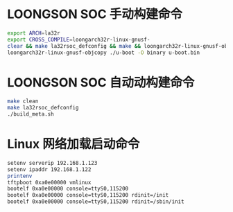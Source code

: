 # LOONGSON SOC 手动构建命令
```sh
export ARCH=la32r
export CROSS_COMPILE=loongarch32r-linux-gnusf-
clear && make la32rsoc_defconfig && make && loongarch32r-linux-gnusf-objdump -S u-boot > u-boot.S
loongarch32r-linux-gnusf-objcopy ./u-boot -O binary u-boot.bin
```

# LOONGSON SOC 自动动构建命令
```sh
make clean
make la32rsoc_defconfig
./build_meta.sh
```

# Linux 网络加载启动命令
```sh
setenv serverip 192.168.1.123
setenv ipaddr 192.168.1.122
printenv
tftpboot 0xa0e00000 vmlinux
bootelf 0xa0e00000 console=ttyS0,115200  
bootelf 0xa0e00000 console=ttyS0,115200 rdinit=/init 
bootelf 0xa0e00000 console=ttyS0,115200 rdinit=/sbin/init
```
